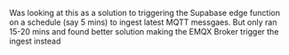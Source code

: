 Was looking at this as a solution to triggering the Supabase edge function on a schedule (say 5 mins) to ingest latest MQTT messgaes. But only ran 15-20 mins and found better solution making the EMQX Broker trigger the ingest instead 
